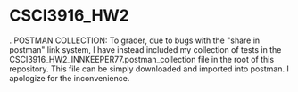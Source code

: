# CSCI3916_HW2
.
POSTMAN COLLECTION: To grader, due to bugs with the "share in postman" link system, I have instead included my collection of tests in the CSCI3916_HW2_INNKEEPER77.postman_collection file in the root of this repository. This file can be simply downloaded and imported into postman. I apologize for the inconvenience.